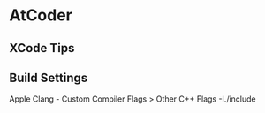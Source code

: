 # AtCoder

## XCode Tips

## Build Settings
Apple Clang - Custom Compiler Flags > Other C++ Flags
-I./include

